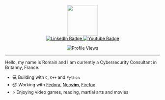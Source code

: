 <div id="header" align="center">
  <img src="https://media.giphy.com/media/lP8xu5t2DLGG045H8F/giphy.gif" width="100"/>
</div>

<div id="badges" align="center">
  <a href="https://www.linkedin.com/in/%F0%9F%94%90romain-r-632b30170/">
    <img src="https://img.shields.io/badge/LinkedIn-blue?style=for-the-badge&logo=linkedin&logoColor=white" alt="LinkedIn Badge"/>
  </a>
  <a href="https://www.reddit.com/user/Tad3usZz">
    <img src="https://img.shields.io/badge/Reddit-red?style=for-the-badge&logo=reddit&logoColor=white" alt="Youtube Badge"/>
  </a>
</div>

<p align="center">
  <img src="https://komarev.com/ghpvc/?username=Tadeusz-RZK&style=flat&color=blue" alt="Profile Views"/>
</p>

* * *

Hello, my name is Romain and I am currently a Cybersecurity Consultant in Britanny, France.
- 💻 Building with `C`, `C++` and `Python`
- 📦 Working with [Fedora](https://fedoraproject.org/), [Neo**vim**](https://neovim.io/), [Firefox](https://www.mozilla.org)
- ⚡ Enjoying video games, reading, martial arts and movies
